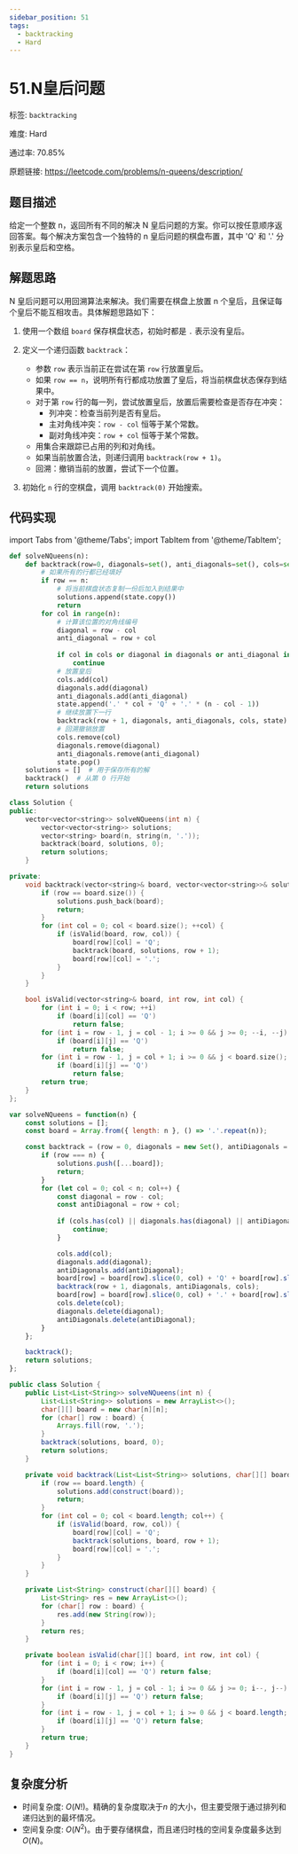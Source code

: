 ```yaml
---
sidebar_position: 51
tags:
  - backtracking
  - Hard
---
```


# 51.N皇后问题

标签: `backtracking`

难度: Hard

通过率: 70.85%

原题链接: https://leetcode.com/problems/n-queens/description/

## 题目描述
给定一个整数 n，返回所有不同的解决 N 皇后问题的方案。你可以按任意顺序返回答案。每个解决方案包含一个独特的 n 皇后问题的棋盘布置，其中 'Q' 和 '.' 分别表示皇后和空格。

## 解题思路
N 皇后问题可以用回溯算法来解决。我们需要在棋盘上放置 n 个皇后，且保证每个皇后不能互相攻击。具体解题思路如下：

1. 使用一个数组 `board` 保存棋盘状态，初始时都是 `.` 表示没有皇后。

2. 定义一个递归函数 `backtrack`：
   - 参数 `row` 表示当前正在尝试在第 `row` 行放置皇后。
   - 如果 `row == n`，说明所有行都成功放置了皇后，将当前棋盘状态保存到结果中。
   - 对于第 `row` 行的每一列，尝试放置皇后，放置后需要检查是否存在冲突：
     - 列冲突：检查当前列是否有皇后。
     - 主对角线冲突：`row - col` 恒等于某个常数。
     - 副对角线冲突：`row + col` 恒等于某个常数。
   - 用集合来跟踪已占用的列和对角线。
   - 如果当前放置合法，则递归调用 `backtrack(row + 1)`。
   - 回溯：撤销当前的放置，尝试下一个位置。

3. 初始化 `n` 行的空棋盘，调用 `backtrack(0)` 开始搜索。

## 代码实现
import Tabs from '@theme/Tabs';
import TabItem from '@theme/TabItem';

<Tabs>
<TabItem value="python" label="Python">

```python
def solveNQueens(n):
    def backtrack(row=0, diagonals=set(), anti_diagonals=set(), cols=set(), state=[]):
        # 如果所有的行都已经填好
        if row == n:
            # 将当前棋盘状态复制一份后加入到结果中
            solutions.append(state.copy())
            return
        for col in range(n):
            # 计算该位置的对角线编号
            diagonal = row - col
            anti_diagonal = row + col
            
            if col in cols or diagonal in diagonals or anti_diagonal in anti_diagonals:  
                continue
            # 放置皇后
            cols.add(col)
            diagonals.add(diagonal)
            anti_diagonals.add(anti_diagonal)
            state.append('.' * col + 'Q' + '.' * (n - col - 1))
            # 继续放置下一行
            backtrack(row + 1, diagonals, anti_diagonals, cols, state)
            # 回溯撤销放置
            cols.remove(col)
            diagonals.remove(diagonal)
            anti_diagonals.remove(anti_diagonal)
            state.pop()
    solutions = []  # 用于保存所有的解
    backtrack()  # 从第 0 行开始
    return solutions
```

</TabItem>
<TabItem value="cpp" label="C++">

```cpp
class Solution {
public:
    vector<vector<string>> solveNQueens(int n) {
        vector<vector<string>> solutions;
        vector<string> board(n, string(n, '.'));
        backtrack(board, solutions, 0);
        return solutions;
    }

private:
    void backtrack(vector<string>& board, vector<vector<string>>& solutions, int row) {
        if (row == board.size()) {
            solutions.push_back(board);
            return;
        }
        for (int col = 0; col < board.size(); ++col) {
            if (isValid(board, row, col)) {
                board[row][col] = 'Q';
                backtrack(board, solutions, row + 1);
                board[row][col] = '.';
            }
        }
    }

    bool isValid(vector<string>& board, int row, int col) {
        for (int i = 0; i < row; ++i)
            if (board[i][col] == 'Q')
                return false;
        for (int i = row - 1, j = col - 1; i >= 0 && j >= 0; --i, --j)
            if (board[i][j] == 'Q')
                return false;
        for (int i = row - 1, j = col + 1; i >= 0 && j < board.size(); --i, ++j)
            if (board[i][j] == 'Q')
                return false;
        return true;
    }
};
```

</TabItem>
<TabItem value="javascript" label="JavaScript">

```javascript
var solveNQueens = function(n) {
    const solutions = [];
    const board = Array.from({ length: n }, () => '.'.repeat(n));

    const backtrack = (row = 0, diagonals = new Set(), antiDiagonals = new Set(), cols = new Set()) => {
        if (row === n) {
            solutions.push([...board]);
            return;
        }
        for (let col = 0; col < n; col++) {
            const diagonal = row - col;
            const antiDiagonal = row + col;
            
            if (cols.has(col) || diagonals.has(diagonal) || antiDiagonals.has(antiDiagonal)) {
                continue;
            }

            cols.add(col);
            diagonals.add(diagonal);
            antiDiagonals.add(antiDiagonal);
            board[row] = board[row].slice(0, col) + 'Q' + board[row].slice(col + 1);
            backtrack(row + 1, diagonals, antiDiagonals, cols);
            board[row] = board[row].slice(0, col) + '.' + board[row].slice(col + 1);
            cols.delete(col);
            diagonals.delete(diagonal);
            antiDiagonals.delete(antiDiagonal);
        }
    };

    backtrack();
    return solutions;
};
```

</TabItem>
<TabItem value="java" label="Java">

```java
public class Solution {
    public List<List<String>> solveNQueens(int n) {
        List<List<String>> solutions = new ArrayList<>();
        char[][] board = new char[n][n];
        for (char[] row : board) {
            Arrays.fill(row, '.');
        }
        backtrack(solutions, board, 0);
        return solutions;
    }

    private void backtrack(List<List<String>> solutions, char[][] board, int row) {
        if (row == board.length) {
            solutions.add(construct(board));
            return;
        }
        for (int col = 0; col < board.length; col++) {
            if (isValid(board, row, col)) {
                board[row][col] = 'Q';
                backtrack(solutions, board, row + 1);
                board[row][col] = '.';
            }
        }
    }

    private List<String> construct(char[][] board) {
        List<String> res = new ArrayList<>();
        for (char[] row : board) {
            res.add(new String(row));
        }
        return res;
    }

    private boolean isValid(char[][] board, int row, int col) {
        for (int i = 0; i < row; i++) {
            if (board[i][col] == 'Q') return false;
        }
        for (int i = row - 1, j = col - 1; i >= 0 && j >= 0; i--, j--) {
            if (board[i][j] == 'Q') return false;
        }
        for (int i = row - 1, j = col + 1; i >= 0 && j < board.length; i--, j++) {
            if (board[i][j] == 'Q') return false;
        }
        return true;
    }
}
```

</TabItem>
</Tabs>

## 复杂度分析
- 时间复杂度: $O(N!)$。精确的复杂度取决于$n$ 的大小，但主要受限于通过排列和递归达到的最坏情况。
- 空间复杂度: $O(N^2)$。由于要存储棋盘，而且递归时栈的空间复杂度最多达到$O(N)$。
